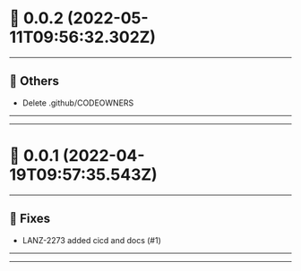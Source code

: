 # :confetti_ball: 0.0.2 (2022-05-11T09:56:32.302Z)
- - -
## :newspaper: Others
* Delete .github/CODEOWNERS
- - -
- - -
# :confetti_ball: 0.0.1 (2022-04-19T09:57:35.543Z)
- - -
## :bug: Fixes
* LANZ-2273 added cicd and docs (#1)
- - -
- - -
